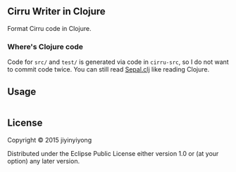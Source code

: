 
## Cirru Writer in Clojure

Format Cirru code in Clojure.

### Where's Clojure code

Code for `src/` and `test/` is generated via code in `cirru-src`, so I do not want to commit code twice.
You can still read [Sepal.clj](https://github.com/Cirru/sepal.clj) like reading Clojure.

## Usage

```clojure
```

## License

Copyright © 2015 jiyinyiyong

Distributed under the Eclipse Public License either version 1.0 or (at
your option) any later version.
